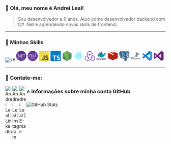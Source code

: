 ### 💜 Olá, meu nome é <strong>Andrei Leal!</strong>

> Sou desenvolvedor a 6 anos. Atuo como desenvolvedor backend com C# .Net e aprendendo novas skills de frontend.

----

### 🚀 Minhas Skills

<code><img height="32" src="https://raw.githubusercontent.com/jmnote/z-icons/master/svg/csharp.svg" alt="c#"/></code>
<code><img height="32" src="https://raw.githubusercontent.com/github/explore/80688e429a7d4ef2fca1e82350fe8e3517d3494d/topics/dotnet/dotnet.png" alt=".Net"/></code>
<code><img height="32" src="https://raw.githubusercontent.com/devicons/devicon/master/icons/dotnetcore/dotnetcore-original.svg" alt=".Net Core"/></code>
<code><img height="32" src="https://raw.githubusercontent.com/github/explore/80688e429a7d4ef2fca1e82350fe8e3517d3494d/topics/javascript/javascript.png" alt="Javascript"/></code>
<code><img height="32" src="https://raw.githubusercontent.com/github/explore/80688e429a7d4ef2fca1e82350fe8e3517d3494d/topics/typescript/typescript.png" alt="Typescript"/></code>
<code><img height="32" src="https://raw.githubusercontent.com/github/explore/80688e429a7d4ef2fca1e82350fe8e3517d3494d/topics/nodejs/nodejs.png" alt="Nodejs"/></code>
<code><img height="32" src="https://raw.githubusercontent.com/github/explore/80688e429a7d4ef2fca1e82350fe8e3517d3494d/topics/react/react.png" alt="React"/></code>
<code><img height="32" src="https://raw.githubusercontent.com/devicons/devicon/master/icons/redux/redux-original.svg" alt="Redux"/></code>
<code><img height="32" src="https://raw.githubusercontent.com/devicons/devicon/master/icons/docker/docker-original-wordmark.svg" alt="docker"/></code>
<code><img height="32" src="https://raw.githubusercontent.com/devicons/devicon/master/icons/redis/redis-original.svg" alt="Redis"/></code>
<code><img height="32" src="https://raw.githubusercontent.com/github/explore/80688e429a7d4ef2fca1e82350fe8e3517d3494d/topics/postgresql/postgresql.png" alt="PostegreSQL"/></code>
<code><img height="32" src="https://raw.githubusercontent.com/devicons/devicon/master/icons/microsoftsqlserver/microsoftsqlserver-plain-wordmark.svg" alt="MSSQL Server"/></code>
<code><img height="32" src="https://raw.githubusercontent.com/devicons/devicon/master/icons/vscode/vscode-original.svg" alt="VS Code"/></code>
<code><img height="32" src="https://raw.githubusercontent.com/devicons/devicon/master/icons/visualstudio/visualstudio-plain.svg" alt="Visual Studio"/></code>

---

### 💬 Contate-me:

[<img align="left" alt="Andrei Leal | LinkedIn" width="22px" src="https://cdn.jsdelivr.net/npm/simple-icons@v3/icons/linkedin.svg" />][linkedin]
[<img align="left" alt="Andrei Leal | Instagram" width="22px" src="https://cdn.jsdelivr.net/npm/simple-icons@v3/icons/instagram.svg" />][instagram]
[<img align="left" alt="Andrei Leal | E-mail" width="22px" src="https://cdn.jsdelivr.net/npm/simple-icons@v3/icons/gmail.svg" />][email]



### ⭐ Informações sobre minha conta GitHub
![GitHub Stats](https://github-readme-stats.vercel.app/api?username=apmleal&show_icons=true)


[instagram]: https://www.instagram.com/_andreileal
[linkedin]: https://www.linkedin.com/in/andrei-leal-a4b9aa1b0
[email]: mail:andreilealdev@gmail.com


